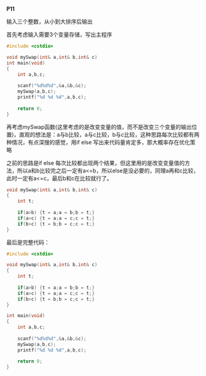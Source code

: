 __P11__

输入三个整数，从小到大排序后输出

首先考虑输入需要3个变量存储，写出主程序
```C++
#include <cstdio>

void mySwap(int& a,int& b,int& c)
int main(void)
{
	int a,b,c;
	
	scanf("%d%d%d",&a,&b,&c);
	mySwap(a,b,c);
	printf("%d %d %d",a,b,c);
	
	return 0;
}
```

再考虑mySwap函数(这里考虑的是改变变量的值，而不是改变三个变量的输出位置)，直观的想法是：a与b比较，a与c比较，b与c比较，这种思路每次比较都有两种情况，有点深搜的感觉，用if else
写出来代码量肯定多，那大概率存在优化策略

之前的思路是if else 每次比较都出现两个结果，但这里用的是改变变量值的方法，所以a和b比较完之后一定有a<=b，所以else是没必要的，同理a再和c比较，此时一定有a<=c，最后b和c在比较就行了。
```C++
void mySwap(int& a,int& b,int& c)
{
	int t;
	
	if(a>b) {t = a;a = b;b = t;} 
	if(a>c) {t = a;a = c;c = t;} 
	if(b>c) {t = b;b = c;c = t;} 
}
```

最后是完整代码：
```C++
#include <cstdio>

void mySwap(int& a,int& b,int& c)
{
	int t;
	
	if(a>b) {t = a;a = b;b = t;} 
	if(a>c) {t = a;a = c;c = t;} 
	if(b>c) {t = b;b = c;c = t;} 
}

int main(void)
{
	int a,b,c;
	
	scanf("%d%d%d",&a,&b,&c);
	mySwap(a,b,c);
	printf("%d %d %d",a,b,c);
	
	return 0;
}
```
